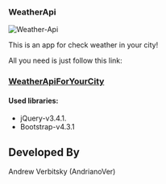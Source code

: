 ### WeatherApi
![Weather-Api](https://user-images.githubusercontent.com/47673417/67808112-b762e800-fa9e-11e9-8fea-7e27e4437422.jpg)

<p>This is an app for check weather in your city!</p>
<p>All you need is just follow this link: <h3><a href="https://andrianover.github.io/WeatherApi/index.html">WeatherApiForYourCity</a></h3>

#### Used libraries:
* jQuery-v3.4.1.
* Bootstrap-v4.3.1

Developed By
-------
Andrew Verbitsky (AndrianoVer)
  

